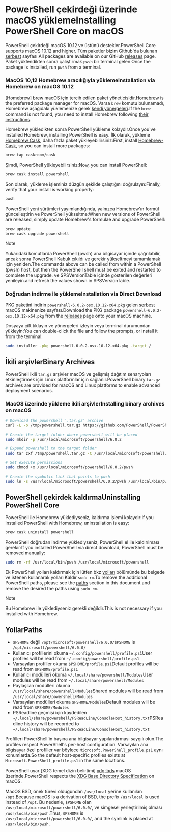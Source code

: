 # <a name="installing-powershell-core-on-macos"></a><span data-ttu-id="42b10-101">PowerShell çekirdeği üzerinde macOS yükleme</span><span class="sxs-lookup"><span data-stu-id="42b10-101">Installing PowerShell Core on macOS</span></span>

<span data-ttu-id="42b10-102">PowerShell çekirdeği macOS 10.12 ve üstünü destekler.</span><span class="sxs-lookup"><span data-stu-id="42b10-102">PowerShell Core supports macOS 10.12 and higher.</span></span>
<span data-ttu-id="42b10-103">Tüm paketler bizim Github'da bulunan [serbest][] sayfası.</span><span class="sxs-lookup"><span data-stu-id="42b10-103">All packages are available on our GitHub [releases][] page.</span></span>
<span data-ttu-id="42b10-104">Paket yüklendikten sonra çalıştırmak `pwsh` bir terminal gelen.</span><span class="sxs-lookup"><span data-stu-id="42b10-104">Once the package is installed, run `pwsh` from a terminal.</span></span>

### <a name="installation-via-homebrew-on-macos-1012"></a><span data-ttu-id="42b10-105">MacOS 10,12 Homebrew aracılığıyla yükleme</span><span class="sxs-lookup"><span data-stu-id="42b10-105">Installation via Homebrew on macOS 10.12</span></span>

<span data-ttu-id="42b10-106">[Homebrew] [ brew] macOS için tercih edilen paket yöneticisidir.</span><span class="sxs-lookup"><span data-stu-id="42b10-106">[Homebrew][brew] is the preferred package manager for macOS.</span></span>
<span data-ttu-id="42b10-107">Varsa `brew` komutu bulunamadı, Homebrew aşağıdaki yüklemenize gerek [kendi yönergeleri][brew].</span><span class="sxs-lookup"><span data-stu-id="42b10-107">If the `brew` command is not found, you need to install Homebrew following [their instructions][brew].</span></span>

<span data-ttu-id="42b10-108">Homebrew yükledikten sonra PowerShell yükleme kolaydır.</span><span class="sxs-lookup"><span data-stu-id="42b10-108">Once you've installed Homebrew, installing PowerShell is easy.</span></span>
<span data-ttu-id="42b10-109">İlk olarak, yükleme [Homebrew Cask][cask], daha fazla paket yükleyebilirsiniz:</span><span class="sxs-lookup"><span data-stu-id="42b10-109">First, install [Homebrew-Cask][cask], so you can install more packages:</span></span>

```sh
brew tap caskroom/cask
```

<span data-ttu-id="42b10-110">Şimdi, PowerShell yükleyebilirsiniz:</span><span class="sxs-lookup"><span data-stu-id="42b10-110">Now, you can install PowerShell:</span></span>

```sh
brew cask install powershell
```

<span data-ttu-id="42b10-111">Son olarak, yükleme işleminiz düzgün şekilde çalıştığını doğrulayın:</span><span class="sxs-lookup"><span data-stu-id="42b10-111">Finally, verify that your install is working properly:</span></span>

```sh
pwsh
```

<span data-ttu-id="42b10-112">PowerShell yeni sürümleri yayımlandığında, yalnızca Homebrew'ın formül güncelleştirin ve PowerShell yükseltme:</span><span class="sxs-lookup"><span data-stu-id="42b10-112">When new versions of PowerShell are released, simply update Homebrew's formulae and upgrade PowerShell:</span></span>

```sh
brew update
brew cask upgrade powershell
```

> [!NOTE]
> <span data-ttu-id="42b10-113">Yukarıdaki komutlarda PowerShell (pwsh) ana bilgisayar içinde çağrılabilir, ancak sonra PowerShell Kabuk çıkıldı ve gerekir yükseltmeyi tamamlamak için yeniden.</span><span class="sxs-lookup"><span data-stu-id="42b10-113">The commands above can be called from within a PowerShell (pwsh) host, but then the PowerShell shell must be exited and restarted to complete the upgrade.</span></span>
> <span data-ttu-id="42b10-114">ve $PSVersionTable içinde gösterilen değerleri yenileyin.</span><span class="sxs-lookup"><span data-stu-id="42b10-114">and refresh the values shown in $PSVersionTable.</span></span>

[brew]: http://brew.sh/
[cask]: https://caskroom.github.io/

### <a name="installation-via-direct-download"></a><span data-ttu-id="42b10-115">Doğrudan indirme ile yükleme</span><span class="sxs-lookup"><span data-stu-id="42b10-115">Installation via Direct Download</span></span>

<span data-ttu-id="42b10-116">PKG paketini indirin `powershell-6.0.2-osx.10.12-x64.pkg` gelen [serbest][] macOS makinenize sayfası.</span><span class="sxs-lookup"><span data-stu-id="42b10-116">Download the PKG package `powershell-6.0.2-osx.10.12-x64.pkg` from the [releases][] page onto your macOS machine.</span></span>

<span data-ttu-id="42b10-117">Dosyaya çift tıklayın ve yönergeleri izleyin veya terminal durumundan yükleyin:</span><span class="sxs-lookup"><span data-stu-id="42b10-117">You can double-click the file and follow the prompts, or install it from the terminal:</span></span>

```sh
sudo installer -pkg powershell-6.0.2-osx.10.12-x64.pkg -target /
```

## <a name="binary-archives"></a><span data-ttu-id="42b10-118">İkili arşivler</span><span class="sxs-lookup"><span data-stu-id="42b10-118">Binary Archives</span></span>

<span data-ttu-id="42b10-119">PowerShell ikili `tar.gz` arşivler macOS ve gelişmiş dağıtım senaryoları etkinleştirmek için Linux platformlar için sağlanır.</span><span class="sxs-lookup"><span data-stu-id="42b10-119">PowerShell binary `tar.gz` archives are provided for macOS and Linux platforms to enable advanced deployment scenarios.</span></span>

### <a name="installing-binary-archives-on-macos"></a><span data-ttu-id="42b10-120">MacOS üzerinde yükleme ikili arşivler</span><span class="sxs-lookup"><span data-stu-id="42b10-120">Installing binary archives on macOS</span></span>

```sh
# Download the powershell '.tar.gz' archive
curl -L -o /tmp/powershell.tar.gz https://github.com/PowerShell/PowerShell/releases/download/v6.0.2/powershell-6.0.2-osx-x64.tar.gz

# Create the target folder where powershell will be placed
sudo mkdir -p /usr/local/microsoft/powershell/6.0.2

# Expand powershell to the target folder
sudo tar zxf /tmp/powershell.tar.gz -C /usr/local/microsoft/powershell/6.0.2

# Set execute permissions
sudo chmod +x /usr/local/microsoft/powershell/6.0.2/pwsh

# Create the symbolic link that points to pwsh
sudo ln -s /usr/local/microsoft/powershell/6.0.2/pwsh /usr/local/bin/pwsh
```

## <a name="uninstalling-powershell-core"></a><span data-ttu-id="42b10-121">PowerShell çekirdek kaldırma</span><span class="sxs-lookup"><span data-stu-id="42b10-121">Uninstalling PowerShell Core</span></span>

<span data-ttu-id="42b10-122">PowerShell ile Homebrew yüklediyseniz, kaldırma işlemi kolaydır:</span><span class="sxs-lookup"><span data-stu-id="42b10-122">If you installed PowerShell with Homebrew, uninstallation is easy:</span></span>

```sh
brew cask uninstall powershell
```

<span data-ttu-id="42b10-123">PowerShell doğrudan indirme yüklediyseniz, PowerShell el ile kaldırılması gerekir:</span><span class="sxs-lookup"><span data-stu-id="42b10-123">If you installed PowerShell via direct download, PowerShell must be removed manually:</span></span>

```sh
sudo rm -rf /usr/local/bin/pwsh /usr/local/microsoft/powershell
```

<span data-ttu-id="42b10-124">Ek PowerShell yolları kaldırmak için lütfen bkz [yolları][] bölümünde bu belgede ve istenen kullanarak yolları Kaldır `sudo rm`.</span><span class="sxs-lookup"><span data-stu-id="42b10-124">To remove the additional PowerShell paths, please see the [paths][] section in this document and remove the desired the paths using `sudo rm`.</span></span>

> [!NOTE]
> <span data-ttu-id="42b10-125">Bu Homebrew ile yüklediyseniz gerekli değildir.</span><span class="sxs-lookup"><span data-stu-id="42b10-125">This is not necessary if you installed with Homebrew.</span></span>

[yolları]:#paths
[paths]:#paths

## <a name="paths"></a><span data-ttu-id="42b10-127">Yollar</span><span class="sxs-lookup"><span data-stu-id="42b10-127">Paths</span></span>

* <span data-ttu-id="42b10-128">`$PSHOME` değil `/opt/microsoft/powershell/6.0.0/`</span><span class="sxs-lookup"><span data-stu-id="42b10-128">`$PSHOME` is `/opt/microsoft/powershell/6.0.0/`</span></span>
* <span data-ttu-id="42b10-129">Kullanıcı profillerini okuma `~/.config/powershell/profile.ps1`</span><span class="sxs-lookup"><span data-stu-id="42b10-129">User profiles will be read from `~/.config/powershell/profile.ps1`</span></span>
* <span data-ttu-id="42b10-130">Varsayılan profiller okuma `$PSHOME/profile.ps1`</span><span class="sxs-lookup"><span data-stu-id="42b10-130">Default profiles will be read from `$PSHOME/profile.ps1`</span></span>
* <span data-ttu-id="42b10-131">Kullanıcı modülleri okuma `~/.local/share/powershell/Modules`</span><span class="sxs-lookup"><span data-stu-id="42b10-131">User modules will be read from `~/.local/share/powershell/Modules`</span></span>
* <span data-ttu-id="42b10-132">Paylaşılan modülleri okuma `/usr/local/share/powershell/Modules`</span><span class="sxs-lookup"><span data-stu-id="42b10-132">Shared modules will be read from `/usr/local/share/powershell/Modules`</span></span>
* <span data-ttu-id="42b10-133">Varsayılan modülleri okuma `$PSHOME/Modules`</span><span class="sxs-lookup"><span data-stu-id="42b10-133">Default modules will be read from `$PSHOME/Modules`</span></span>
* <span data-ttu-id="42b10-134">PSReadline geçmişi için kaydedilen `~/.local/share/powershell/PSReadLine/ConsoleHost_history.txt`</span><span class="sxs-lookup"><span data-stu-id="42b10-134">PSReadline history will be recorded to `~/.local/share/powershell/PSReadLine/ConsoleHost_history.txt`</span></span>

<span data-ttu-id="42b10-135">Profilleri PowerShell'in başına ana bilgisayar yapılandırması saygılı olun.</span><span class="sxs-lookup"><span data-stu-id="42b10-135">The profiles respect PowerShell's per-host configuration.</span></span>
<span data-ttu-id="42b10-136">Varsayılan ana bilgisayar özel profiller var böylece `Microsoft.PowerShell_profile.ps1` aynı konumlarda.</span><span class="sxs-lookup"><span data-stu-id="42b10-136">So the default host-specific profiles exists at `Microsoft.PowerShell_profile.ps1` in the same locations.</span></span>

<span data-ttu-id="42b10-137">PowerShell uyar [XDG temel dizin belirtimi] [ xdg-bds] macOS üzerinde.</span><span class="sxs-lookup"><span data-stu-id="42b10-137">PowerShell respects the [XDG Base Directory Specification][xdg-bds] on macOS.</span></span>

<span data-ttu-id="42b10-138">MacOS BSD, önek türevi olduğundan `/usr/local` yerine kullanılan `/opt`.</span><span class="sxs-lookup"><span data-stu-id="42b10-138">Because macOS is a derivation of BSD, the prefix `/usr/local` is used instead of `/opt`.</span></span>
<span data-ttu-id="42b10-139">Bu nedenle, `$PSHOME` olan `/usr/local/microsoft/powershell/6.0.0/`, ve simgesel yerleştirilmiş olması `/usr/local/bin/pwsh`.</span><span class="sxs-lookup"><span data-stu-id="42b10-139">Thus, `$PSHOME` is `/usr/local/microsoft/powershell/6.0.0/`, and the symlink is placed at `/usr/local/bin/pwsh`.</span></span>

[serbest]: https://github.com/PowerShell/PowerShell/releases/latest
[releases]: https://github.com/PowerShell/PowerShell/releases/latest
[xdg-bds]: https://specifications.freedesktop.org/basedir-spec/basedir-spec-latest.html
